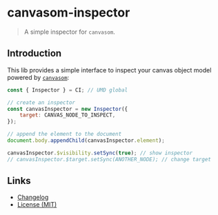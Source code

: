 # canvasom-inspector

> A simple inspector for `canvasom`.

## Introduction

This lib provides a simple interface to inspect your canvas object model
powered by [`canvasom`](https://github.com/huang2002/canvasom):

```javascript
const { Inspector } = CI; // UMD global

// create an inspector
const canvasInspector = new Inspector({
    target: CANVAS_NODE_TO_INSPECT,
});

// append the element to the document
document.body.appendChild(canvasInspector.element);

canvasInspector.$visibility.setSync(true); // show inspector
// canvasInspector.$target.setSync(ANOTHER_NODE); // change target
```

## Links

- [Changelog](./CHANGELOG)
- [License (MIT)](./LICENSE)
